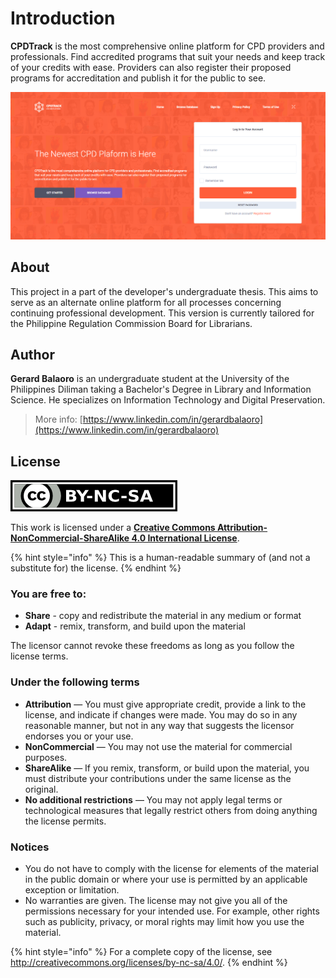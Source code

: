 # Introduction

**CPDTrack** is the most comprehensive online platform for CPD providers and professionals. Find accredited programs that suit your needs and keep track of your credits with ease. Providers can also register their proposed programs for accreditation and publish it for the public to see.

![](.gitbook/assets/01-home%20%281%29.png)

## About

This project in a part of the developer's undergraduate thesis. This aims to serve as an alternate online platform for all processes concerning continuing professional development. This version is currently tailored for the Philippine Regulation Commission Board for Librarians.

## Author

**Gerard Balaoro** is an undergraduate student at the University of the Philippines Diliman taking a Bachelor's Degree in Library and Information Science. He specializes on Information Technology and Digital Preservation.

> More info: [https://www.linkedin.com/in/gerardbalaoro](https://www.linkedin.com/in/gerardbalaoro)

## License

![](.gitbook/assets/by-nc-sa.png)

This work is licensed under a [**Creative Commons Attribution-NonCommercial-ShareAlike 4.0 International License**](http://creativecommons.org/licenses/by-nc-sa/4.0/).

{% hint style="info" %}
This is a human-readable summary of \(and not a substitute for\) the license.
{% endhint %}

### You are free to:

* **Share** - copy and redistribute the material in any medium or format
* **Adapt** - remix, transform, and build upon the material

The licensor cannot revoke these freedoms as long as you follow the license terms.

### Under the following terms

* **Attribution** — You must give appropriate credit, provide a link to the license, and indicate if changes were made. You may do so in any reasonable manner, but not in any way that suggests the licensor endorses you or your use.
* **NonCommercial** — You may not use the material for commercial purposes.
* **ShareAlike** — If you remix, transform, or build upon the material, you must distribute your contributions under the same license as the original.
* **No additional restrictions** — You may not apply legal terms or technological measures that legally restrict others from doing anything the license permits.

### Notices

* You do not have to comply with the license for elements of the material in the public domain or where your use is permitted by an applicable exception or limitation.
* No warranties are given. The license may not give you all of the permissions necessary for your intended use. For example, other rights such as publicity, privacy, or moral rights may limit how you use the material.

{% hint style="info" %}
For a complete copy of the license, see [h](http://creativecommons.org/licenses/by-nc-sa/4.0/)[ttp://creativecommons.org/licenses/by-nc-sa/4.0/](https://creativecommons.org/licenses/by-nc-sa/4.0/legalcode).
{% endhint %}

